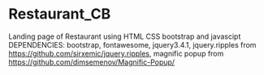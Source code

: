# Restaurant_CB
Landing page of Restaurant using HTML CSS bootstrap and javascipt
DEPENDENCIES:
bootstrap,
fontawesome,
jquery3.4.1,
jquery.ripples from https://github.com/sirxemic/jquery.ripples,
magnific popup from https://github.com/dimsemenov/Magnific-Popup/
